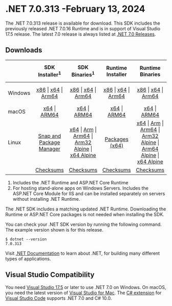 # .NET 7.0.313 -February 13, 2024

The .NET 7.0.313 release is available for download. This SDK includes the previously released .NET 7.0.16 Runtime and is in support of Visual Studio 17.5 release. The latest 7.0 release is always listed at [.NET 7.0 Releases](../README.md).

## Downloads

|           | SDK Installer<sup>1</sup>                        | SDK Binaries<sup>1</sup>                 | Runtime Installer                                        | Runtime Binaries                                 | ASP.NET Core Runtime           |Windows Desktop Runtime          |
| --------- | :------------------------------------------:     | :----------------------:                 | :---------------------------:                            | :-------------------------:                      | :-----------------:            | :-----------------:            |
| Windows   | [x86][dotnet-sdk-win-x86.exe] \| [x64][dotnet-sdk-win-x64.exe] \| [Arm64][dotnet-sdk-win-arm64.exe] | [x86][dotnet-sdk-win-x86.zip] \| [x64][dotnet-sdk-win-x64.zip] \|  [Arm64][dotnet-sdk-win-arm64.zip] | [x86][dotnet-runtime-win-x86.exe] \| [x64][dotnet-runtime-win-x64.exe] \| [Arm64][dotnet-runtime-win-arm64.exe] | [x86][dotnet-runtime-win-x86.zip] \| [x64][dotnet-runtime-win-x64.zip] \| [Arm64][dotnet-runtime-win-arm64.zip] | [x86][aspnetcore-runtime-win-x86.exe] \| [x64][aspnetcore-runtime-win-x64.exe] \|<br/> [Hosting Bundle][dotnet-hosting-win.exe]<sup>2</sup> | [x86][windowsdesktop-runtime-win-x86.exe] \| [x64][windowsdesktop-runtime-win-x64.exe] \| [Arm64][windowsdesktop-runtime-win-arm64.exe] |
| macOS     | [x64][dotnet-sdk-osx-x64.pkg] \| [ARM64][dotnet-sdk-osx-arm64.pkg] | [x64][dotnet-sdk-osx-x64.tar.gz] \| [ARM64][dotnet-sdk-osx-arm64.tar.gz]  | [x64][dotnet-runtime-osx-x64.pkg] \| [ARM64][dotnet-runtime-osx-arm64.pkg] | [x64][dotnet-runtime-osx-x64.tar.gz] \| [ARM64][dotnet-runtime-osx-arm64.tar.gz]| [x64][aspnetcore-runtime-osx-x64.tar.gz] \| [ARM64][aspnetcore-runtime-osx-arm64.tar.gz] | - |<sup>1</sup>
| Linux     |  [Snap and Package Manager](../install-linux.md)  | [x64][dotnet-sdk-linux-x64.tar.gz] \| [Arm][dotnet-sdk-linux-arm.tar.gz]  \| [Arm64][dotnet-sdk-linux-arm64.tar.gz] \| [Arm32 Alpine][dotnet-sdk-linux-musl-arm.tar.gz]  \| [x64 Alpine][dotnet-sdk-linux-musl-x64.tar.gz] | [Packages (x64)][linux-packages] | [x64][dotnet-runtime-linux-x64.tar.gz] \| [Arm][dotnet-runtime-linux-arm.tar.gz] \| [Arm64][dotnet-runtime-linux-arm64.tar.gz] \| [Arm32 Alpine][dotnet-runtime-linux-musl-arm.tar.gz] \| [Arm64 Alpine][dotnet-runtime-linux-musl-arm64.tar.gz] \| [x64 Alpine][dotnet-runtime-linux-musl-x64.tar.gz]  | [x64][aspnetcore-runtime-linux-x64.tar.gz]<sup>1</sup>  \| [Arm][aspnetcore-runtime-linux-arm.tar.gz]<sup>1</sup> \| [Arm64][aspnetcore-runtime-linux-arm64.tar.gz]<sup>1</sup> \| [x64 Alpine][aspnetcore-runtime-linux-musl-x64.tar.gz] | - | <sup>1</sup> |
|  | [Checksums][checksums-sdk]                             | [Checksums][checksums-sdk]                                      | [Checksums][checksums-runtime]                             | [Checksums][checksums-runtime]  | [Checksums][checksums-runtime]  | [Checksums][checksums-runtime]

1. Includes the .NET Runtime and ASP.NET Core Runtime
2. For hosting stand-alone apps on Windows Servers. Includes the ASP.NET Core Module for IIS and can be installed separately on servers without installing .NET Runtime.

The .NET SDK includes a matching updated .NET Runtime. Downloading the Runtime or ASP.NET Core packages is not needed when installing the SDK.

You can check your .NET SDK version by running the following command. The example version shown is for this release.

```console
$ dotnet --version
7.0.313
```
Visit [.NET Documentation](https://learn.microsoft.com/dotnet/) to learn about .NET, for building many different types of applications.

## Visual Studio Compatibility

You need [Visual Studio 17.5](https://visualstudio.microsoft.com) or later to use .NET 7.0 on Windows. On macOS, you need the latest version of [Visual Studio for Mac](https://visualstudio.microsoft.com/vs/mac/). The [C# extension](https://code.visualstudio.com/docs/languages/dotnet) for [Visual Studio Code](https://code.visualstudio.com/) supports .NET 7.0 and C# 10.0.

[blob-runtime]: https://builds.dotnet.microsoft.com/dotnet/Runtime/
[blob-sdk]: https://builds.dotnet.microsoft.com/dotnet/Sdk/
[release-notes]: 7.0.313.md

[checksums-runtime]: https://builds.dotnet.microsoft.com/dotnet/checksums/7.0.16-sha.txt
[checksums-sdk]: https://builds.dotnet.microsoft.com/dotnet/checksums/7.0.16-sha.txt

[linux-install]: https://learn.microsoft.com/dotnet/core/install/linux

[dotnet-blog]:  https://devblogs.microsoft.com/dotnet/february-2024-updates/
[aspnet-blog]: https://devblogs.microsoft.com/dotnet/announcing-asp-net-core-in-net-7/
[maui-blog]: https://devblogs.microsoft.com/dotnet/update-on-dotnet-maui/

[linux-packages]: ../install-linux.md

[//]: # ( Runtime 7.0.16)
[dotnet-runtime-linux-arm.tar.gz]: https://download.visualstudio.microsoft.com/download/pr/d42f9d31-6a25-4bb8-9076-7c5b0f7da69f/8e716e6a0325a8b74c4c0699f0418f38/dotnet-runtime-7.0.16-linux-arm.tar.gz
[dotnet-runtime-linux-arm64.tar.gz]: https://download.visualstudio.microsoft.com/download/pr/2d4227ba-2a3c-4313-a22e-216898a2ba28/6de108672de382cacb507d12874abacd/dotnet-runtime-7.0.16-linux-arm64.tar.gz
[dotnet-runtime-linux-musl-arm.tar.gz]: https://download.visualstudio.microsoft.com/download/pr/00a49c93-61e2-425a-af4b-0576fd4c88e9/6e39babdbe5a5dd1296efa954bf807ae/dotnet-runtime-7.0.16-linux-musl-arm.tar.gz
[dotnet-runtime-linux-musl-arm64.tar.gz]: https://download.visualstudio.microsoft.com/download/pr/545f1e36-933f-44b2-b070-6b34ec269495/e1e9752e48af8107f35a96843566250b/dotnet-runtime-7.0.16-linux-musl-arm64.tar.gz
[dotnet-runtime-linux-musl-x64.tar.gz]: https://download.visualstudio.microsoft.com/download/pr/0a932be1-11b3-41ee-b10c-38f68c06958d/e1916c4e3a47ac85836759f6a53d2af3/dotnet-runtime-7.0.16-linux-musl-x64.tar.gz
[dotnet-runtime-linux-x64.tar.gz]: https://download.visualstudio.microsoft.com/download/pr/a1b18f18-1bd5-4c11-a9ed-b38ff8e5276d/c357409f720369b1eb5b6f183521ac95/dotnet-runtime-7.0.16-linux-x64.tar.gz
[dotnet-runtime-osx-arm64.pkg]: https://download.visualstudio.microsoft.com/download/pr/1a05fa3b-da27-4ca3-962b-cc0a153d4426/457f0e19484603b5328e8d105b0c6f3e/dotnet-runtime-7.0.16-osx-arm64.pkg
[dotnet-runtime-osx-arm64.tar.gz]: https://download.visualstudio.microsoft.com/download/pr/ddbf1eea-34b3-4b30-98c4-73ecc0493e43/8d15c0d6dada8fe863549d4ccbf04e82/dotnet-runtime-7.0.16-osx-arm64.tar.gz
[dotnet-runtime-osx-x64.pkg]: https://download.visualstudio.microsoft.com/download/pr/77e235bf-a540-47ea-abd9-1a2f3abf2157/68b73b6c558ba67df4e13d6ecee9ec04/dotnet-runtime-7.0.16-osx-x64.pkg
[dotnet-runtime-osx-x64.tar.gz]: https://download.visualstudio.microsoft.com/download/pr/1f9ceba6-cf74-43d1-b595-79f77648c9cb/00af259fec984c4a51b2f34bbf86402f/dotnet-runtime-7.0.16-osx-x64.tar.gz
[dotnet-runtime-win-arm64.exe]: https://download.visualstudio.microsoft.com/download/pr/66307624-76f1-4a3b-aaa8-235b75e40a32/6a575fa73d3293ba3f1169fb584d014a/dotnet-runtime-7.0.16-win-arm64.exe
[dotnet-runtime-win-arm64.zip]: https://download.visualstudio.microsoft.com/download/pr/59cb501a-4744-4769-bfc0-53d2d42c8c06/e2f87b59d68d17650cfa4a30ba66b86c/dotnet-runtime-7.0.16-win-arm64.zip
[dotnet-runtime-win-x64.exe]: https://download.visualstudio.microsoft.com/download/pr/db19cf6a-5d54-4150-b1c1-8048cd5093c7/dd00c2ca4d49baf35838976cec0fa5d5/dotnet-runtime-7.0.16-win-x64.exe
[dotnet-runtime-win-x64.zip]: https://download.visualstudio.microsoft.com/download/pr/b8f20f5c-da38-4b2d-9250-547e4a92975e/f41435d39bb49155814471da8952bba5/dotnet-runtime-7.0.16-win-x64.zip
[dotnet-runtime-win-x86.exe]: https://download.visualstudio.microsoft.com/download/pr/e6eec276-efad-4b34-bfb8-980a550adda5/2fcb8db627a6e958aaebc9c2ec510ef5/dotnet-runtime-7.0.16-win-x86.exe
[dotnet-runtime-win-x86.zip]: https://download.visualstudio.microsoft.com/download/pr/4026491e-60c9-4653-8ece-89e86db1161e/397ae3b02dc225522fe1fc608d4def93/dotnet-runtime-7.0.16-win-x86.zip

[//]: # ( WindowsDesktop 7.0.16)
[windowsdesktop-runtime-win-arm64.exe]: https://download.visualstudio.microsoft.com/download/pr/dcc4e2bb-c2d8-4c26-9340-5fa9248dfb5e/3defd1e70b53730938071792db453e6d/windowsdesktop-runtime-7.0.16-win-arm64.exe
[windowsdesktop-runtime-win-arm64.zip]: https://download.visualstudio.microsoft.com/download/pr/45c6d3a0-cb06-4e92-8bcb-d5b6bfccb566/42676e1be96afbb2e744698fff3a356c/windowsdesktop-runtime-7.0.16-win-arm64.zip
[windowsdesktop-runtime-win-x64.exe]: https://download.visualstudio.microsoft.com/download/pr/38c809cc-858d-45ed-88f5-a7f098cab691/2e4f859f8f6cf64aa952df2a80f16d2e/windowsdesktop-runtime-7.0.16-win-x64.exe
[windowsdesktop-runtime-win-x64.zip]: https://download.visualstudio.microsoft.com/download/pr/3c6fdb5d-9b95-4027-bb65-6b2de48aafa5/f5088d851dbdec2e9e53826ceb9221ac/windowsdesktop-runtime-7.0.16-win-x64.zip
[windowsdesktop-runtime-win-x86.exe]: https://download.visualstudio.microsoft.com/download/pr/ff4b13ba-07aa-4aa7-b5ae-9111c363c802/5fdedee9a9fae645bfdda3a8930c923d/windowsdesktop-runtime-7.0.16-win-x86.exe
[windowsdesktop-runtime-win-x86.zip]: https://download.visualstudio.microsoft.com/download/pr/9ea6e5ad-8a28-49c8-b92d-9eaa1e6e27ed/ad33fad5a45621af8f2e2e56179fe31b/windowsdesktop-runtime-7.0.16-win-x86.zip

[//]: # ( ASP 7.0.16)
[aspnetcore-runtime-linux-arm.tar.gz]: https://download.visualstudio.microsoft.com/download/pr/7c0b39c8-fb31-43d5-bf0f-0eb9552c6e42/4898dc960632376d7360bf20e02b82dd/aspnetcore-runtime-7.0.16-linux-arm.tar.gz
[aspnetcore-runtime-linux-arm64.tar.gz]: https://download.visualstudio.microsoft.com/download/pr/ce5326f4-7aa5-4463-b7aa-5be3a85387a7/940a239d2a0401a1c5745905f22d750b/aspnetcore-runtime-7.0.16-linux-arm64.tar.gz
[aspnetcore-runtime-linux-musl-arm.tar.gz]: https://download.visualstudio.microsoft.com/download/pr/8f25e00b-59fd-4dad-b3a5-e78c38dfca92/8b3392089c165d4835125e3f4b63b684/aspnetcore-runtime-7.0.16-linux-musl-arm.tar.gz
[aspnetcore-runtime-linux-musl-arm64.tar.gz]: https://download.visualstudio.microsoft.com/download/pr/4dbd75dd-b229-4dbd-a8b1-e79eebba8ed0/6799ad2dcfcd87f16297dd2d30231534/aspnetcore-runtime-7.0.16-linux-musl-arm64.tar.gz
[aspnetcore-runtime-linux-musl-x64.tar.gz]: https://download.visualstudio.microsoft.com/download/pr/2bfb4cc7-7763-48ae-9bd4-5e21b0c83b4b/b1f612709432a6f2647e71755bae3f6a/aspnetcore-runtime-7.0.16-linux-musl-x64.tar.gz
[aspnetcore-runtime-linux-x64.tar.gz]: https://download.visualstudio.microsoft.com/download/pr/cd076f88-c72a-411d-8d7c-a5ed352dce9c/fd020c0de8e056bb5c4a7ef6d1d983d4/aspnetcore-runtime-7.0.16-linux-x64.tar.gz
[aspnetcore-runtime-osx-arm64.tar.gz]: https://download.visualstudio.microsoft.com/download/pr/d549c9a5-79cc-40fb-a71d-e3a5e80dddf0/9f3abc8afdc5a110776f0b727e13d1cb/aspnetcore-runtime-7.0.16-osx-arm64.tar.gz
[aspnetcore-runtime-osx-x64.tar.gz]: https://download.visualstudio.microsoft.com/download/pr/7b668555-cb1a-4ec9-a095-a2f04c20a0c5/477ca3d9b92b53f4a2cf6fe3ad6859fc/aspnetcore-runtime-7.0.16-osx-x64.tar.gz
[aspnetcore-runtime-win-arm64.zip]: https://download.visualstudio.microsoft.com/download/pr/91c974bb-6b94-4359-9f3d-b76c1de57a12/eac00748c87b58adac9efda08b475d5f/aspnetcore-runtime-7.0.16-win-arm64.zip
[aspnetcore-runtime-win-x64.exe]: https://download.visualstudio.microsoft.com/download/pr/7c7c13e7-e0eb-439c-b17e-0508b15ddb25/dcdb52f1752782bd1e38cc8bcb80556e/aspnetcore-runtime-7.0.16-win-x64.exe
[aspnetcore-runtime-win-x64.zip]: https://download.visualstudio.microsoft.com/download/pr/48fec85a-95ff-409e-8779-5548aea63214/170cbcb58951a14c7c2ff737e27f0562/aspnetcore-runtime-7.0.16-win-x64.zip
[aspnetcore-runtime-win-x86.exe]: https://download.visualstudio.microsoft.com/download/pr/90863c51-8547-4b1d-bc62-3471799f354c/96b20152ede08dc863b122ad2791d817/aspnetcore-runtime-7.0.16-win-x86.exe
[aspnetcore-runtime-win-x86.zip]: https://download.visualstudio.microsoft.com/download/pr/205a13d3-72c5-4756-af29-bfdba37fba0e/4fe0d05d7639148bbedf0e05b3c69957/aspnetcore-runtime-7.0.16-win-x86.zip
[dotnet-hosting-win.exe]: https://download.visualstudio.microsoft.com/download/pr/1419ee9f-72b4-435f-a1e0-14c1ab7200b4/8d9a7366d093d4afd31c43456da4a2e4/dotnet-hosting-7.0.16-win.exe

[//]: # ( SDK 7.0.313)
[dotnet-sdk-linux-arm.tar.gz]: https://download.visualstudio.microsoft.com/download/pr/9c1f9455-80f0-47b8-ba63-a25c39a2813b/98080b46416eeb824b0bc07b3d79cf96/dotnet-sdk-7.0.313-linux-arm.tar.gz
[dotnet-sdk-linux-arm64.tar.gz]: https://download.visualstudio.microsoft.com/download/pr/cfd103b2-51ba-40d2-933d-69b3129e09fc/a8650eadf43c1b3f914bfec41f3bdbd7/dotnet-sdk-7.0.313-linux-arm64.tar.gz
[dotnet-sdk-linux-musl-arm.tar.gz]: https://download.visualstudio.microsoft.com/download/pr/d5dbf01d-fcea-46a8-8c0a-60a1c9d6febb/72a53579747cde076bb94cc42122e67e/dotnet-sdk-7.0.313-linux-musl-arm.tar.gz
[dotnet-sdk-linux-musl-arm64.tar.gz]: https://download.visualstudio.microsoft.com/download/pr/ad233f38-5078-44a1-b766-bde8908245c0/12bd1352e8e99f3be39d4257a168914c/dotnet-sdk-7.0.313-linux-musl-arm64.tar.gz
[dotnet-sdk-linux-musl-x64.tar.gz]: https://download.visualstudio.microsoft.com/download/pr/8234497b-58f4-4087-955b-d5797ad6cd78/2525fd89ef5a455f4fe32054d46d44f7/dotnet-sdk-7.0.313-linux-musl-x64.tar.gz
[dotnet-sdk-linux-x64.tar.gz]: https://download.visualstudio.microsoft.com/download/pr/73f4bcdf-54cd-4f30-879f-67dafaa27fc3/15adafea5180d410f1d9343cbd4b882f/dotnet-sdk-7.0.313-linux-x64.tar.gz
[dotnet-sdk-osx-arm64.pkg]: https://download.visualstudio.microsoft.com/download/pr/61898bc8-990d-4f86-84bb-8e4a70b1237f/106ce619b73893046a29c7a6a39f3912/dotnet-sdk-7.0.313-osx-arm64.pkg
[dotnet-sdk-osx-arm64.tar.gz]: https://download.visualstudio.microsoft.com/download/pr/3aa96085-f313-4488-8e02-a347994bc97a/8ea8bb81172913ddb1b7c09d55735109/dotnet-sdk-7.0.313-osx-arm64.tar.gz
[dotnet-sdk-osx-x64.pkg]: https://download.visualstudio.microsoft.com/download/pr/d09fc9dc-4e95-4d67-9b5c-72207ff14d17/4e34c7b25c5afc5de09619ddb6e10022/dotnet-sdk-7.0.313-osx-x64.pkg
[dotnet-sdk-osx-x64.tar.gz]: https://download.visualstudio.microsoft.com/download/pr/305be194-07f8-4ded-a07c-30e2d1a9b01a/25d96c141b84adf5589a9f462e65a10c/dotnet-sdk-7.0.313-osx-x64.tar.gz
[dotnet-sdk-win-arm64.exe]: https://download.visualstudio.microsoft.com/download/pr/ae2a7d31-c20e-4ab3-a0b6-7b2169d4cfb0/3f61e7b3eba81c4bd9231596ca331b87/dotnet-sdk-7.0.313-win-arm64.exe
[dotnet-sdk-win-arm64.zip]: https://download.visualstudio.microsoft.com/download/pr/cdf7124a-f5a4-4a10-99f5-17150b16a20f/b521578c6c3ce5b521c637968e48c822/dotnet-sdk-7.0.313-win-arm64.zip
[dotnet-sdk-win-x64.exe]: https://download.visualstudio.microsoft.com/download/pr/ca76e9f2-8ebd-40fc-aa4d-e1953759185d/0721ea7c9c3ba01c13e13aca21a78284/dotnet-sdk-7.0.313-win-x64.exe
[dotnet-sdk-win-x64.zip]: https://download.visualstudio.microsoft.com/download/pr/19dfc9ab-92f4-4e87-885a-095b74e1e7a0/aed9c50c98d4505fa7c1c84b6c2344ec/dotnet-sdk-7.0.313-win-x64.zip
[dotnet-sdk-win-x86.exe]: https://download.visualstudio.microsoft.com/download/pr/0c07ffdd-21d9-458e-8fbe-ed853f7dac7c/8619e3d89c31056eba40088935128552/dotnet-sdk-7.0.313-win-x86.exe
[dotnet-sdk-win-x86.zip]: https://download.visualstudio.microsoft.com/download/pr/50281bf3-c13c-4885-871a-6622272a620e/47a46692e39660ec1e0d7f420efe0e87/dotnet-sdk-7.0.313-win-x86.zip
